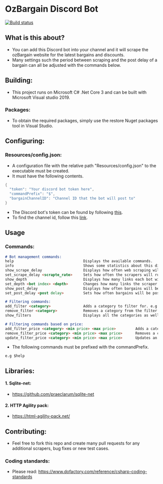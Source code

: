 # OzBargain Discord Bot
[![Build status](https://ci.appveyor.com/api/projects/status/7hemkueb44yb9r0v?svg=true)](https://ci.appveyor.com/project/matthewT53/discord-scraper-bot)
## What is this about?
* You can add this Discord bot into your channel and it will scrape the ozBargain website for the latest bargains and discounts.
* Many settings such the period between scraping and the post delay of a bargain can all be adjusted with the commands below.

## Building:
* This project runs on Microsoft C# .Net Core 3 and can be built with Microsoft Visual studio 2019. 
### Packages:
* To obtain the required packages, simply use the restore Nuget packages tool in Visual Studio. 

## Configuring:
### Resources/config.json:
* A configuration file with the relative path "Resources/config.json" to the executable must be created.
* It must have the following contents.
```c#
{
  "token": "Your discord bot token here",
  "commandPrefix": "$",
  "bargainChannelID": "Channel ID that the bot will post to"
}
```
* The Discord bot's token can be found by following [this](https://discordpy.readthedocs.io/en/latest/discord.html).
* To find the channel id, follow this [link](https://stackoverflow.com/questions/41515134/discord-bot-cant-get-channel-by-name).

## Usage
### Commands:
```markdown
# Bot management commands:
help                                Displays the available commands.
info                                Shows some statistics about this discord bot.
show_scrape_delay                   Displays how often web scraping will occur (seconds).
set_scrape_delay <scrapte_rate>     Sets how often the scrapers will run (seconds).
show_depth                          Displays how many links each bot will follow to scrape.
set_depth <bot index> <depth>       Changes how many links the scraper will follow.
show_post_delay                     Displays how often bargains will be posted to the discord channel (milliseconds).
set_post_delay <post delay>         Sets how often bargains will be posted to the discord channel (milliseconds).

# Filtering commands:
add_filter <category>               Adds a category to filter for. e.g electronics
remove_filter <category>            Removes a category from the filter.
show_filters                        Displays all the categories as well as their prices that are being used as filters.

# Filtering commands based on price:
add_filter_price <category> <min price> <max price>         Adds a category and a price to filter for.
remove_filter_price <category> <min price> <max price>      Removes a category and its price from filtering.
update_filter_price <category> <min price> <max price>      Updates an existing filter category with a new price.
```
* The following commands must be prefixed with the commandPrefix.
```
e.g $help
```

## Libraries:
#### 1. Sqlite-net:
* https://github.com/praeclarum/sqlite-net
#### 2. HTTP Agility pack:
* https://html-agility-pack.net/

## Contributing:
* Feel free to fork this repo and create many pull requests for any additional scrapers, bug fixes or new test cases. 

### Coding standards:
* Please read: https://www.dofactory.com/reference/csharp-coding-standards
